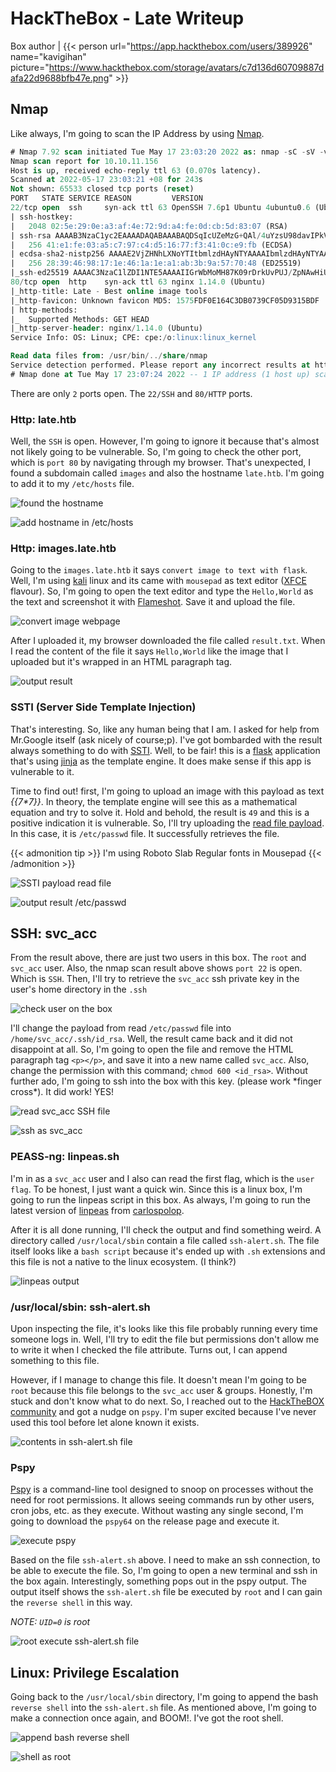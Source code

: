 # HackTheBox - Late Writeup


Box author | {{< person url="https://app.hackthebox.com/users/389926" name="kavigihan" picture="https://www.hackthebox.com/storage/avatars/c7d136d60709887dafa22d9688bfb47e.png" >}}

<!--more-->

## Nmap
Like always, I'm going to scan the IP Address by using [Nmap](https://nmap.org/).

```sql
# Nmap 7.92 scan initiated Tue May 17 23:03:20 2022 as: nmap -sC -sV -vv -p- -oN nmap/late_all 10.10.11.156
Nmap scan report for 10.10.11.156
Host is up, received echo-reply ttl 63 (0.070s latency).
Scanned at 2022-05-17 23:03:21 +08 for 243s
Not shown: 65533 closed tcp ports (reset)
PORT   STATE SERVICE REASON         VERSION
22/tcp open  ssh     syn-ack ttl 63 OpenSSH 7.6p1 Ubuntu 4ubuntu0.6 (Ubuntu Linux; protocol 2.0)
| ssh-hostkey: 
|   2048 02:5e:29:0e:a3:af:4e:72:9d:a4:fe:0d:cb:5d:83:07 (RSA)
| ssh-rsa AAAAB3NzaC1yc2EAAAADAQABAAABAQDSqIcUZeMzG+QAl/4uYzsU98davIPkVzDmzTPOmMONUsYleBjGVwAyLHsZHhgsJqM9lmxXkb8hT4ZTTa1azg4JsLwX1xKa8m+RnXwJ1DibEMNAO0vzaEBMsOOhFRwm5IcoDR0gOONsYYfz18pafMpaocitjw8mURa+YeY21EpF6cKSOCjkVWa6yB+GT8mOcTZOZStRXYosrOqz5w7hG+20RY8OYwBXJ2Ags6HJz3sqsyT80FMoHeGAUmu+LUJnyrW5foozKgxXhyOPszMvqosbrcrsG3ic3yhjSYKWCJO/Oxc76WUdUAlcGxbtD9U5jL+LY2ZCOPva1+/kznK8FhQN
|   256 41:e1:fe:03:a5:c7:97:c4:d5:16:77:f3:41:0c:e9:fb (ECDSA)
| ecdsa-sha2-nistp256 AAAAE2VjZHNhLXNoYTItbmlzdHAyNTYAAAAIbmlzdHAyNTYAAABBBBMen7Mjv8J63UQbISZ3Yju+a8dgXFwVLgKeTxgRc7W+k33OZaOqWBctKs8hIbaOehzMRsU7ugP6zIvYb25Kylw=
|   256 28:39:46:98:17:1e:46:1a:1e:a1:ab:3b:9a:57:70:48 (ED25519)
|_ssh-ed25519 AAAAC3NzaC1lZDI1NTE5AAAAIIGrWbMoMH87K09rDrkUvPUJ/ZpNAwHiUB66a/FKHWrj
80/tcp open  http    syn-ack ttl 63 nginx 1.14.0 (Ubuntu)
|_http-title: Late - Best online image tools
|_http-favicon: Unknown favicon MD5: 1575FDF0E164C3DB0739CF05D9315BDF
| http-methods: 
|_  Supported Methods: GET HEAD
|_http-server-header: nginx/1.14.0 (Ubuntu)
Service Info: OS: Linux; CPE: cpe:/o:linux:linux_kernel

Read data files from: /usr/bin/../share/nmap
Service detection performed. Please report any incorrect results at https://nmap.org/submit/ .
# Nmap done at Tue May 17 23:07:24 2022 -- 1 IP address (1 host up) scanned in 243.26 seconds
```

There are only `2` ports open. The `22/SSH` and `80/HTTP` ports.

### Http: late.htb

Well, the `SSH` is open. However, I'm going to ignore it because that's almost not likely going to be vulnerable. So, I'm going to check the other port, which is `port 80` by navigating through my browser. That's unexpected, I found a subdomain called `images` and also the hostname `late.htb`. I'm going to add it to my `/etc/hosts` file. 

![found the hostname](late-htb-main-page.png "found the hostname")

![add hostname in /etc/hosts](add-the-hostname-into-file.png "add hostname in /etc/hosts")

### Http: images.late.htb

Going to the `images.late.htb` it says `convert image to text with flask`. Well, I'm using  [kali](https://www.kali.org/) linux and its came with `mousepad` as text editor ([XFCE](https://www.xfce.org/) flavour). So, I'm going to open the text editor and type the `Hello,World` as the text and screenshot it with [Flameshot](https://flameshot.org/). Save it and upload the file.

![convert image webpage](images-late-htb-main-page.png "convert image webpage")

After I uploaded it, my browser downloaded the file called `result.txt`. When I read the content of the file it says `Hello,World` like the image that I uploaded but it's wrapped in an HTML paragraph tag.

![output result](hello-world-output-result-txt.png "output result")

### SSTI (Server Side Template Injection)

That's interesting. So, like any human being that I am. I asked for help from Mr.Google itself (ask nicely of course;p). I've got bombarded with the result always something to do with [SSTI](https://owasp.org/www-project-web-security-testing-guide/v41/4-Web_Application_Security_Testing/07-Input_Validation_Testing/18-Testing_for_Server_Side_Template_Injection). Well, to be fair! this is a [flask](https://flask.palletsprojects.com/en/2.1.x/) application that's using [jinja](https://jinja.palletsprojects.com/en/3.1.x/) as the template engine. It does make sense if this app is vulnerable to it.

Time to find out! first, I'm going to upload an image with this payload as text _{\{7*7}}_. In theory, the template engine will see this as a mathematical equation and try to solve it. Hold and behold, the result is `49` and this is a positive indication it is vulnerable. So, I'll try uploading the [read file payload](https://github.com/swisskyrepo/PayloadsAllTheThings/blob/master/Server%20Side%20Template%20Injection/README.md#jinja2---read-remote-file). In this case, it is `/etc/passwd` file. It successfully retrieves the file.

{{< admonition tip >}}
I'm using Roboto Slab Regular fonts in Mousepad
{{< /admonition >}}

![SSTI payload read file](read-file-etc-password-payload-ssti.png "SSTI payload read file")

![output result /etc/passwd](read-file-etc-passwd.png "output result /etc/passwd")


## SSH: svc_acc

From the result above, there are just two users in this box. The `root` and `svc_acc` user. Also, the nmap scan result above shows `port 22` is open. Which is `SSH`. Then, I'll try to retrieve the `svc_acc` ssh private key in the user's home directory in the `.ssh`

![check user on the box](grep-the-user-from-etc-passwd.png "check user on the box")

I'll change the payload from read `/etc/passwd` file into `/home/svc_acc/.ssh/id_rsa`. Well, the result came back and it did not disappoint at all. So, I'm going to open the file and remove the HTML paragraph tag `<p></p>`, and save it into a new name called `svc_acc`. Also, change the permission with this command; `chmod 600 <id_rsa>`. Without further ado, I'm going to ssh into the box with this key. (please work \*finger cross\*). It did work! YES!

![read svc_acc SSH file](read-ssh-file-with-ssti-payload.png "read svc_acc SSH file")

![ssh as svc_acc](ssh-in-the-box-as-svc_acc.png "ssh as svc_acc")

### PEASS-ng: linpeas.sh

I'm in as a `svc_acc` user and I also can read the first flag, which is the `user flag`. To be honest, I just want a quick win. Since this is a linux box, I'm going to run the linpeas script in this box. As always, I'm going to run the latest version of [linpeas](https://github.com/carlospolop/PEASS-ng) from [carlospolop](https://twitter.com/carlospolopm). 

After it is all done running, I'll check the output and find something weird. A directory called `/usr/local/sbin` contain a file called `ssh-alert.sh`. The file itself looks like a `bash script` because it's ended up with `.sh` extensions and this file is not a native to the linux ecosystem. (I think?)

![linpeas output](linpeas-find-the-ssh-alert-file.png "linpeas output")

### /usr/local/sbin: ssh-alert.sh

Upon inspecting the file, it's looks like this file probably running every time someone logs in. Well, I'll try to edit the file but permissions don't allow me to write it when I checked the file attribute. Turns out, I can append something to this file.

However, if I manage to change this file. It doesn't mean I'm going to be `root` because this file belongs to the `svc_acc` user & groups. Honestly, I'm stuck and don't know what to do next. So, I reached out to the [HackTheBOX community](https://discord.com/invite/hackthebox) and got a nudge on `pspy`. I'm super excited because I've never used this tool before let alone known it exists. 

![contents in ssh-alert.sh file](ssh-alert-read-pic.png "contents in ssh-alert.sh file")

### Pspy

[Pspy](https://github.com/DominicBreuker/pspy) is a command-line tool designed to snoop on processes without the need for root permissions. It allows seeing commands run by other users, cron jobs, etc. as they execute. Without wasting any single second, I'm going to download the `pspy64` on the release page and execute it.

![execute pspy](run-the-pspy.png "execute pspy")

Based on the file `ssh-alert.sh` above. I need to make an ssh connection, to be able to execute the file. So, I'm going to open a new terminal and ssh in the box again. Interestingly, something pops out in the pspy output. The output itself shows the `ssh-alert.sh` file be executed by `root` and I can gain the `reverse shell` in this way.

_NOTE: `UID=0` is root_

![root execute ssh-alert.sh file](ssh-in-the-box-once-again.png "root execute ssh-alert.sh file")

## Linux: Privilege Escalation

Going back to the `/usr/local/sbin` directory, I'm going to append the bash `reverse shell` into the `ssh-alert.sh` file. As mentioned above, I'm going to make a connection once again, and BOOM!. I've got the root shell.

![append bash reverse shell](append-the-reverse-shell.png "append bash reverse shell")

![shell as root](root-shell.png "shell as root")



